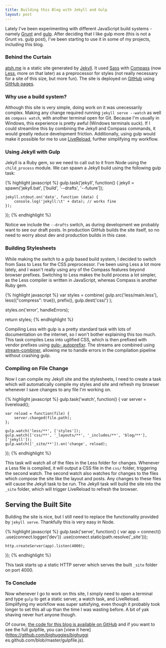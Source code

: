 ```yaml
---
title: Building this Blog with Jekyll and Gulp
layout: post
---
```


Lately I've been experimenting with different JavaScript build systems - namely
[Grunt](http://gruntjs.com/) and [gulp](http://gulpjs.com/). After deciding that
I like gulp more (this is not a Grunt vs. gulp post), I've been starting to use
it in some of my projects, including this blog.

### Behind the Curtain

[atsh.me](/) is a static site generated by [Jekyll](http://jekyllrb.com/). It
used [Sass](http://sass-lang.com/) with [Compass](http://compass-style.org/)
(now [Less](http://lesscss.org/), more on that later) as a preprocessor for
styles (not really necessary for a site of this size, but more fun). The site is
deployed on [GitHub](https://github.com/) using [GitHub
pages](https://pages.github.com/).

### Why use a build system?

Although this site is very simple, doing work on it was unecessarily complex.
Making any change required running `jekyll serve --watch` as well as `compass
watch`, with another terminal open for Git. Because I'm usually in Windows, this
experience is pretty awful (Windows terminals suck). If I could streamline this
by combining the Jekyll and Compass commands, it would greatly reduce
development friction. Additionally, using gulp would make it possible for me to
use [LiveReload](http://livereload.com/), further simplifying my workflow.

### Using Jekyll with Gulp

Jekyll is a Ruby gem, so we need to call out to it from Node using the
`child_process` module. We can spawn a Jekyll build using the following gulp
task:

{% highlight javascript %}
gulp.task('jekyll', function() {
    jekyll = spawn('jekyll.bat', ['build', '--drafts', '--future']);

    jekyll.stdout.on('data', function (data) {
        console.log('jekyll:\t' + data); // works fine
    });
});
{% endhighlight %}

Notice we include the `--drafts` switch, as during development we probably want
to see our draft posts. In production GitHub builds the site itself, so no need
to worry about dev and production builds in this case.

### Building Stylesheets

While making the switch to a gulp based build system, I decided to switch from
Sass to Less for the CSS preprocessor. I've been using Less a lot more lately,
and I wasn't really using any of the Compass features beyond browser prefixes.
Switching to Less makes the build process a lot simpler, as the Less compiler is
written in JavaScript, whereas Compass is another Ruby gem.

{% highlight javascript %}
var styles = combine(
    gulp.src('less/main.less'),
    less({"compress": true}),
    prefix(),
    gulp.dest('css/')
);

styles.on('error', handleErrors);

return styles;
{% endhighlight %}

Compiling Less with gulp is a pretty standard task with lots of documentation on
the internet, so I won't bother explaining this too much. This task compiles
Less into uglified CSS, which is then prefixed with vendor prefixes using [gulp-
autoprefixr](https://www.npmjs.org/package/gulp-autoprefixer). The streams are
combined using [stream-combiner](https://www.npmjs.org/package/stream-combiner),
allowing me to handle errors in the compilation pipeline without crashing gulp.

### Compiling on File Change

Now I can compile my Jekyll site and the stylesheets, I need to create a task
which will automatically compile my styles and site and refresh my browser
whenever I save changes to any file I'm working on.

{% highlight javascript %}
gulp.task('watch', function() {
    var server = livereload();

    var reload = function(file) {
        server.changed(file.path);
    };

    gulp.watch('less/**', ['styles']);
    gulp.watch(['css/**', '_layouts/**', '_includes/**', 'blog/**'], ['jekyll']);
    gulp.watch(['_site/**']).on('change', reload);
});
{% endhighlight %}

This task will watch all of the files in the Less folder for changes. Whenever a
Less file is compiled, it will output a CSS file in the `css/` folder,
triggering the second watch. The second watch also watches for changes to the
files which compose the site like the layout and posts. Any changes to these
files will cause the Jekyll task to be run. The Jekyll task will build the site
into the `_site` folder, which will trigger LiveReload to refresh the browser.

## Serving the Built Site

Building the site is nice, but I still need to replace the functionality
provided by `jekyll serve`. Thankfully this is very easy in Node.

{% highlight javascript %}
gulp.task('serve', function() {
    var app = connect()
        .use(connect.logger('dev'))
        .use(connect.static(path.resolve('_site')));

    http.createServer(app).listen(4000);
});
{% endhighlight %}

This task starts up a static HTTP server which serves the built `_site` folder
on port 4000.

### To Conclude

Now whenever I go to work on this site, I simply need to open a terminal and
type `gulp` to get a static server, a watch task, and LiveReload. Simplifying my
workflow was super satisfying, even though it probably took longer to set this
all up than the time I was wasting before. A bit of yak shaving never hurt
anyone though.

Of course, [the code for this blog is available on
GitHub](https://github.com/bighuggies/bighuggies.github.com) and if you want to
see the full gulpfile, you can [view it
here](https://github.com/bighuggies/bighuggi
es.github.com/blob/master/gulpfile.js).
